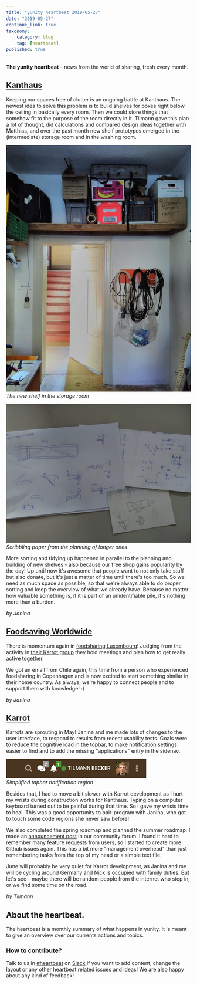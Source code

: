 ```yaml
---
title: "yunity heartbeat 2019-05-27"
date: "2019-05-27"
continue_link: true
taxonomy:
    category: blog
    tag: [heartbeat]
published: true
---
```


**The yunity heartbeat** - news from the world of sharing, fresh every month.

## [Kanthaus](https://kanthaus.online)

Keeping our spaces free of clutter is an ongoing battle at Kanthaus. The newest idea to solve this problem is to build shelves for boxes right below the ceiling in basically every room. Then we could store things that somehow fit to the purpose of the room directly in it. Tilmann gave this plan a lot of thought, did calculations and compared design ideas together with Matthias, and over the past month new shelf prototypes emerged in the (intermediate) storage room and in the washing room.

![](storageRoomShelf.jpg)<br>
_The new shelf in the storage room_

![](0shelfPlanning.jpg)<br>
_Scribbling paper from the planning of longer ones_

More sorting and tidying up happened in parallel to the planning and building of new shelves - also because our free shop gains popularity by the day! Up until now it's awesome that people want to not only take stuff but also donate, but it's just a matter of time until there's too much. So we need as much space as possible, so that we're always able to do proper sorting and keep the overview of what we already have. Because no matter how valuable something is, if it is part of an unidentifiable pile, it's nothing more than a burden.

_by Janina_

## [Foodsaving Worldwide](https://foodsaving.world)

There is momentum again in [foodsharing Luxembourg](https://www.foodsharing.lu/)! Judging from the activity in [their Karrot group](https://karrot.world/#/groupPreview/33) they hold meetings and plan how to get really active together.

We got an email from Chile again, this time from a person who experienced foodsharing in Copenhagen and is now excited to start something similar in their home country. As always, we're happy to connect people and to support them with knowledge! :)

_by Janina_

## [Karrot](https://karrot.world)

Karrots are sprouting in May! Janina and me made lots of changes to the user interface, to respond to results from recent usability tests. Goals were to reduce the cognitive load in the topbar, to make notification settings easier to find and to add the missing "applications" entry in the sidenav.

![](karrot-topbar.png)<br>
_Simplified topbar notification region_

Besides that, I had to move a bit slower with Karrot development as I hurt my wrists during construction works for Kanthaus. Typing on a computer keyboard turned out to be painful during that time. So I gave my wrists time to heal. This was a good opportunity to pair-program with Janina, who got to touch some code regions she never saw before!

We also completed the spring roadmap and planned the summer roadmap; I made an [announcement post](https://community.foodsaving.world/t/collecting-and-voting-on-feature-requests-summer-2019/268/16) in our community forum. I found it hard to remember many feature requests from users, so I started to create more Github issues again. This has a bit more "management overhead" than just remembering tasks from the top of my head or a simple text file.

June will probably be very quiet for Karrot development, as Janina and me will be cycling around Germany and Nick is occupied with family duties. But let's see - maybe there will be random people from the internet who step in, or we find some time on the road.

_by Tilmann_

## About the heartbeat.
The heartbeat is a monthly summary of what happens in yunity. It is meant to give an overview over our currents actions and topics.

### How to contribute?
Talk to us in [#heartbeat](https://yunity.slack.com/messages/heartbeat/) on [Slack](https://slackin.yunity.org) if you want to add content, change the layout or any other heartbeat related issues and ideas! We are also happy about any kind of feedback!
